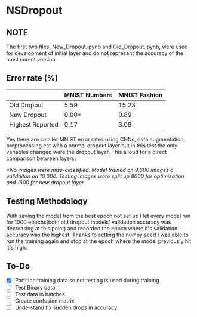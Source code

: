 # NSDropout

## NOTE ##
The first two files, New_Dropout.ipynb and Old_Dropout.ipynb, were used for development of initial layer and do not represent the accuracy of the most curent version.

## Error rate (%) ##
   &#xfeff;      | MNIST Numbers | MNIST Fashion
-------------    | ------------- | -------------
Old Dropout      | 5.59          | 15.23
New Dropout      | 0.00*         | 0.89
Highest Reported | 0.17          | 3.09

Yes there are smaller MNIST error rates using CNNs, data augmentation, preprocessing ect with a normal dropout layer but in this test the only variables changed were the dropout layer. This alloud for a direct comparison between layers.

 _*No images were miss-classified. Model trained on 9,600 images a validaiton on 10,000. Testing images were split up 8000 for optimization and 1600 for new dropout layer._

## Testing Methodology ##

With saving the model from the best epoch not set up I let every model run for 1000 epochs(both old dropout models' validation accuracy was decreasing at this point) and recorded the epoch where it's validation accuracy was the highest. Thanks to setting the numpy seed I was able to run the training again and stop at the epoch where the model previously hit it's high.

## To-Do ##

- [X] Partition training data so not testing is used during training
- [ ] Test Binary data
- [ ] Test data in batches
- [ ] Create confusion matrix
- [ ] Understand fix sudden drops in accuracy
